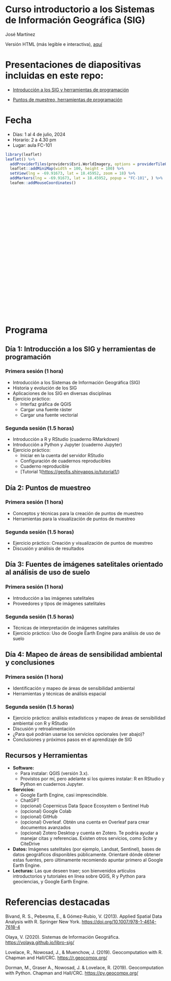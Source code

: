 Curso introductorio a los Sistemas de Información Geográfica (SIG)
================
José Martínez

Versión HTML (más legible e interactiva),
[aquí](https://geofis.github.io/curso-sig-doctorado-2024-verano/README.html)

# Presentaciones de diapositivas incluidas en este repo:

- [Introducción a los SIG y herramientas de
  programación](https://geofis.github.io/curso-sig-doctorado-2024-verano/media/intro-sig-herramientas-programacion.html)

- [Puntos de muestreo, herramientas de
  programación](https://geofis.github.io/curso-sig-doctorado-2024-verano/media/puntos-de-muestreo-herramientas-programacion.html)

# Fecha

- Días: 1 al 4 de julio, 2024
- Horario: 2 a 4.30 pm
- Lugar: aula FC-101

``` r
library(leaflet)
leaflet() %>%
  addProviderTiles(providers$Esri.WorldImagery, options = providerTileOptions(maxZoom = 21)) %>%
  leaflet::addMiniMap(width = 100, height = 100) %>%
  setView(lng = -69.91673, lat = 18.45952, zoom = 18) %>%
  addMarkers(lng = -69.91673, lat = 18.45952, popup = "FC-101", ) %>%
  leafem::addMouseCoordinates()
```

<div class="leaflet html-widget html-fill-item" id="htmlwidget-f565555ecaa566430a09" style="width:50%;height:384px;"></div>
<script type="application/json" data-for="htmlwidget-f565555ecaa566430a09">{"x":{"options":{"crs":{"crsClass":"L.CRS.EPSG3857","code":null,"proj4def":null,"projectedBounds":null,"options":{}}},"calls":[{"method":"addProviderTiles","args":["Esri.WorldImagery",null,null,{"errorTileUrl":"","noWrap":false,"detectRetina":false,"maxZoom":21}]},{"method":"addMiniMap","args":[null,null,"bottomright",100,100,19,19,-5,false,false,false,false,false,false,{"color":"#ff7800","weight":1,"clickable":false},{"color":"#000000","weight":1,"clickable":false,"opacity":0,"fillOpacity":0},{"hideText":"Hide MiniMap","showText":"Show MiniMap"},[]]},{"method":"addMarkers","args":[18.45952,-69.91673,null,null,null,{"interactive":true,"draggable":false,"keyboard":true,"title":"","alt":"","zIndexOffset":0,"opacity":1,"riseOnHover":false,"riseOffset":250},"FC-101",null,null,null,null,{"interactive":false,"permanent":false,"direction":"auto","opacity":1,"offset":[0,0],"textsize":"10px","textOnly":false,"className":"","sticky":true},null]}],"setView":[[18.45952,-69.91673],18,[]],"limits":{"lat":[18.45952,18.45952],"lng":[-69.91673,-69.91673]}},"evals":[],"jsHooks":{"render":[{"code":"function(el, x, data) {\n  return (\n      function(el, x, data) {\n      // get the leaflet map\n      var map = this; //HTMLWidgets.find('#' + el.id);\n      // we need a new div element because we have to handle\n      // the mouseover output separately\n      // debugger;\n      function addElement () {\n      // generate new div Element\n      var newDiv = $(document.createElement('div'));\n      // append at end of leaflet htmlwidget container\n      $(el).append(newDiv);\n      //provide ID and style\n      newDiv.addClass('lnlt');\n      newDiv.css({\n      'position': 'relative',\n      'bottomleft':  '0px',\n      'background-color': 'rgba(255, 255, 255, 0.7)',\n      'box-shadow': '0 0 2px #bbb',\n      'background-clip': 'padding-box',\n      'margin': '0',\n      'padding-left': '5px',\n      'color': '#333',\n      'font': '9px/1.5 \"Helvetica Neue\", Arial, Helvetica, sans-serif',\n      'z-index': '700',\n      });\n      return newDiv;\n      }\n\n\n      // check for already existing lnlt class to not duplicate\n      var lnlt = $(el).find('.lnlt');\n\n      if(!lnlt.length) {\n      lnlt = addElement();\n\n      // grab the special div we generated in the beginning\n      // and put the mousmove output there\n\n      map.on('mousemove', function (e) {\n      if (e.originalEvent.ctrlKey) {\n      if (document.querySelector('.lnlt') === null) lnlt = addElement();\n      lnlt.text(\n                           ' lon: ' + (e.latlng.lng).toFixed(5) +\n                           ' | lat: ' + (e.latlng.lat).toFixed(5) +\n                           ' | zoom: ' + map.getZoom() +\n                           ' | x: ' + L.CRS.EPSG3857.project(e.latlng).x.toFixed(0) +\n                           ' | y: ' + L.CRS.EPSG3857.project(e.latlng).y.toFixed(0) +\n                           ' | epsg: 3857 ' +\n                           ' | proj4: +proj=merc +a=6378137 +b=6378137 +lat_ts=0.0 +lon_0=0.0 +x_0=0.0 +y_0=0 +k=1.0 +units=m +nadgrids=@null +no_defs ');\n      } else {\n      if (document.querySelector('.lnlt') === null) lnlt = addElement();\n      lnlt.text(\n                      ' lon: ' + (e.latlng.lng).toFixed(5) +\n                      ' | lat: ' + (e.latlng.lat).toFixed(5) +\n                      ' | zoom: ' + map.getZoom() + ' ');\n      }\n      });\n\n      // remove the lnlt div when mouse leaves map\n      map.on('mouseout', function (e) {\n      var strip = document.querySelector('.lnlt');\n      if( strip !==null) strip.remove();\n      });\n\n      };\n\n      //$(el).keypress(67, function(e) {\n      map.on('preclick', function(e) {\n      if (e.originalEvent.ctrlKey) {\n      if (document.querySelector('.lnlt') === null) lnlt = addElement();\n      lnlt.text(\n                      ' lon: ' + (e.latlng.lng).toFixed(5) +\n                      ' | lat: ' + (e.latlng.lat).toFixed(5) +\n                      ' | zoom: ' + map.getZoom() + ' ');\n      var txt = document.querySelector('.lnlt').textContent;\n      console.log(txt);\n      //txt.innerText.focus();\n      //txt.select();\n      setClipboardText('\"' + txt + '\"');\n      }\n      });\n\n      }\n      ).call(this.getMap(), el, x, data);\n}","data":null}]}}</script>

# Programa

## Día 1: Introducción a los SIG y herramientas de programación

### Primera sesión (1 hora)

- Introducción a los Sistemas de Información Geográfica (SIG)
- Historia y evolución de los SIG
- Aplicaciones de los SIG en diversas disciplinas
- Ejercicio práctico:
  - Interfaz gráfica de QGIS
  - Cargar una fuente ráster
  - Cargar una fuente vectorial

### Segunda sesión (1.5 horas)

- Introducción a R y RStudio (cuaderno RMarkdown)
- Introducción a Python y Jupyter (cuaderno Jupyter)
- Ejercicio práctico:
  - Iniciar en la cuenta del servidor RStudio
  - Configuración de cuadernos reproducibles
  - Cuaderno reproducible
  - \[Tutorial 1(<https://geofis.shinyapps.io/tutorial1/>)

## Día 2: Puntos de muestreo

### Primera sesión (1 hora)

- Conceptos y técnicas para la creación de puntos de muestreo
- Herramientas para la visualización de puntos de muestreo

### Segunda sesión (1.5 horas)

- Ejercicio práctico: Creación y visualización de puntos de muestreo
- Discusión y análisis de resultados

## Día 3: Fuentes de imágenes satelitales orientado al análisis de uso de suelo

### Primera sesión (1 hora)

- Introducción a las imágenes satelitales
- Proveedores y tipos de imágenes satelitales

### Segunda sesión (1.5 horas)

- Técnicas de interpretación de imágenes satelitales
- Ejercicio práctico: Uso de Google Earth Engine para análisis de uso de
  suelo

## Día 4: Mapeo de áreas de sensibilidad ambiental y conclusiones

### Primera sesión (1 hora)

- Identificación y mapeo de áreas de sensibilidad ambiental
- Herramientas y técnicas de análisis espacial

### Segunda sesión (1.5 horas)

- Ejercicio práctico: análisis estadísticos y mapeo de áreas de
  sensibilidad ambiental con R y RStudio
- Discusión y retroalimentación
- ¿Para qué podrían usarse los servicios opcionales (ver abajo)?
- Conclusiones y próximos pasos en el aprendizaje de SIG

## Recursos y Herramientas

- **Software:**
  - Para instalar: QGIS (versión 3.x).
  - Provistos por mí, pero adelante si los quieres instalar: R en
    RStudio y Python en cuadernos Jupyter.
- **Servicios:**
  - Google Earth Engine, casi imprescindible.
  - ChatGPT
  - (opcional) Copernicus Data Space Ecosystem o Sentinel Hub
  - (opcional) Google Colab
  - (opcional) GitHub
  - (opcional) Overleaf. Obtén una cuenta en Overleaf para crear
    documentos avanzados
  - (opcional) Zotero Desktop y cuenta en Zotero. Te podría ayudar a
    manejar citas y referencias. Existen otros servicios, como Scite y
    CiteDrive
- **Datos:** Imágenes satelitales (por ejemplo, Landsat, Sentinel),
  bases de datos geográficos disponibles públicamente. Orientaré dónde
  obtener estas fuentes, pero últimamente recomiendo apuntar primero al
  Google Earth Engine.
- **Lecturas:** Las que deseen traer; son bienvenidos artículos
  introductorios y tutoriales en línea sobre QGIS, R y Python para
  geociencias, y Google Earth Engine.

# Referencias destacadas

Bivand, R. S., Pebesma, E., & Gómez-Rubio, V. (2013). Applied Spatial
Data Analysis with R. Springer New York.
<https://doi.org/10.1007/978-1-4614-7618-4>

Olaya, V. (2020). Sistemas de Información Geográfica.
<https://volaya.github.io/libro-sig/>

Lovelace, R., Nowosad, J., & Muenchow, J. (2019). Geocomputation with R.
Chapman and Hall/CRC. <https://r.geocompx.org/>

Dorman, M., Graser A., Nowosad, J. & Lovelace, R. (2019). Geocomputation
with Python. Chapman and Hall/CRC. <https://py.geocompx.org/>

